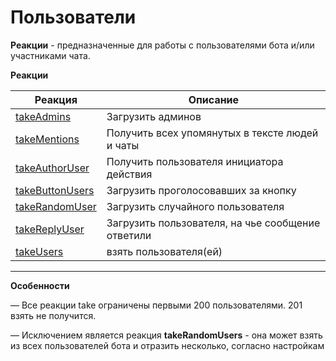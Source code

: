 # Пользователи

**Реакции** - предназначенные для работы с пользователями бота и/или участниками чата.


**Реакции**

| Реакция | Описание |
| --- | --- |  
|[takeAdmins](/docs/admin/users/takeadmins)|Загрузить админов|
|[takeMentions](/docs/admin/users/takementions)|Получить всех упомянутых в тексте людей и чаты|
|[takeAuthorUser](/docs/admin/users/takeauthoruser)|Получить пользователя инициатора действия|
|[takeButtonUsers](/docs/admin/users/takebuttonusers)|Загрузить проголосовавших за кнопку|
|[takeRandomUser](/docs/admin/users/takerandomuser)|Загрузить случайного пользователя|
|[takeReplyUser](/docs/admin/users/takereplyuser)|Загрузить пользователя, на чье сообщение ответили|
|[takeUsers](/docs/admin/users/takeusers)|взять пользователя(ей)|

---

**Особенности**

— Все реакции take ограничены первыми 200 пользователями. 201 взять не получится.

— Исключением является реакция **takeRandomUsers** - она может взять из всех пользователей бота и отразить несколько, согласно настройкам


